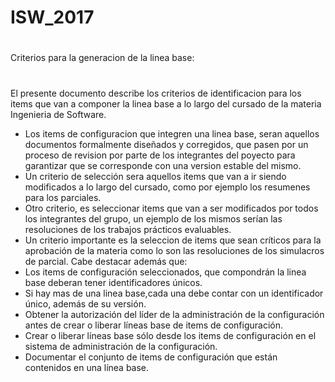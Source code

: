 # ISW_2017
#
Criterios para la generacion de la linea base:
#
El presente documento describe los criterios de identificacion para los items que van a componer la linea base a lo largo del cursado de la materia Ingenieria de Software.
- Los items de configuracion que integren una linea base, seran aquellos documentos formalmente diseñados y corregidos, que pasen por un proceso de revision por parte de los integrantes del poyecto para garantizar que se corresponde con una version estable del mismo.
- Un criterio de selección sera aquellos items que van a ir siendo modificados a lo largo del cursado, como por ejemplo los resumenes para los parciales.
- Otro criterio, es seleccionar items que van a ser modificados por todos los integrantes del grupo, un ejemplo de los mismos serían las resoluciones de los trabajos prácticos evaluables.
- Un criterio importante es la seleccion de items que sean críticos para la aprobación de la materia como lo son las resoluciones de los simulacros de parcial.
Cabe destacar además que:
- Los items de configuración seleccionados, que compondrán la linea base deberan tener identificadores únicos.
- Si hay mas de una linea base,cada una debe contar con un identificador único, además de su versión.
- Obtener la autorización del líder de la administración de la configuración antes de crear o liberar líneas base de items de configuración.
- Crear o liberar líneas base sólo desde los items de configuración en el sistema de administración de la configuración.
- Documentar el conjunto de items de configuración que están contenidos en una línea base.
